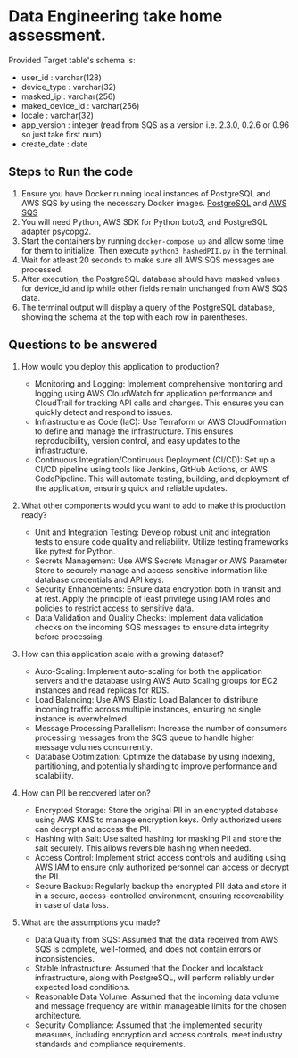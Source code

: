 # Data Engineering take home assessment.

Provided Target table's schema is:
* user_id : varchar(128)
* device_type : varchar(32)
* masked_ip : varchar(256)
* maked_device_id : varchar(256)
* locale : varchar(32)
* app_version : integer (read from SQS as a version i.e. 2.3.0, 0.2.6 or 0.96 so just take first num)  
* create_date : date
    
## **Steps to Run the code**
1. Ensure you have Docker running local instances of PostgreSQL and AWS SQS by using the necessary Docker images. [PostgreSQL](https://hub.docker.com/r/fetchdocker/data-takehome-postgres?) and [AWS SQS](https://hub.docker.com/r/fetchdocker/data-takehome-localstack?) 
2. You will need Python, AWS SDK for Python boto3, and PostgreSQL adapter psycopg2.
3. Start the containers by running `docker-compose up` and allow some time for them to initialize. Then execute `python3 hashedPII.py` in the terminal.
4. Wait for atleast 20 seconds to make sure all AWS SQS messages are processed.
5. After execution, the PostgreSQL database should have masked values for device_id and ip while other fields remain unchanged from AWS SQS data.
6. The terminal output will display a query of the PostgreSQL database, showing the schema at the top with each row in parentheses.

## **Questions to be answered**

1. How would you deploy this application to production?
   * Monitoring and Logging: Implement comprehensive monitoring and logging using AWS CloudWatch for application performance and CloudTrail for tracking API calls and changes. This ensures you can quickly detect and respond to issues.  
   * Infrastructure as Code (IaC): Use Terraform or AWS CloudFormation to define and manage the infrastructure. This ensures reproducibility, version control, and easy updates to the infrastructure.  
   * Continuous Integration/Continuous Deployment (CI/CD): Set up a CI/CD pipeline using tools like Jenkins, GitHub Actions, or AWS CodePipeline. This will automate testing, building, and deployment of the application, ensuring quick and reliable updates.  

2. What other components would you want to add to make this production ready?
   * Unit and Integration Testing: Develop robust unit and integration tests to ensure code quality and reliability. Utilize testing frameworks like pytest for Python.
   * Secrets Management: Use AWS Secrets Manager or AWS Parameter Store to securely manage and access sensitive information like database credentials and API keys.
   * Security Enhancements: Ensure data encryption both in transit and at rest. Apply the principle of least privilege using IAM roles and policies to restrict access to sensitive data.  
   * Data Validation and Quality Checks: Implement data validation checks on the incoming SQS messages to ensure data integrity before processing.  

3. How can this application scale with a growing dataset?
   * Auto-Scaling: Implement auto-scaling for both the application servers and the database using AWS Auto Scaling groups for EC2 instances and read replicas for RDS.  
   * Load Balancing: Use AWS Elastic Load Balancer to distribute incoming traffic across multiple instances, ensuring no single instance is overwhelmed.  
   * Message Processing Parallelism: Increase the number of consumers processing messages from the SQS queue to handle higher message volumes concurrently.  
   * Database Optimization: Optimize the database by using indexing, partitioning, and potentially sharding to improve performance and scalability.  

4. How can PII be recovered later on?
   * Encrypted Storage: Store the original PII in an encrypted database using AWS KMS to manage encryption keys. Only authorized users can decrypt and access the PII.
   * Hashing with Salt: Use salted hashing for masking PII and store the salt securely. This allows reversible hashing when needed.
   * Access Control: Implement strict access controls and auditing using AWS IAM to ensure only authorized personnel can access or decrypt the PII.  
   * Secure Backup: Regularly backup the encrypted PII data and store it in a secure, access-controlled environment, ensuring recoverability in case of data loss.

5. What are the assumptions you made?
   * Data Quality from SQS: Assumed that the data received from AWS SQS is complete, well-formed, and does not contain errors or inconsistencies.
   * Stable Infrastructure: Assumed that the Docker and localstack infrastructure, along with PostgreSQL, will perform reliably under expected load conditions.
   * Reasonable Data Volume: Assumed that the incoming data volume and message frequency are within manageable limits for the chosen architecture.  
   * Security Compliance: Assumed that the implemented security measures, including encryption and access controls, meet industry standards and compliance requirements.

